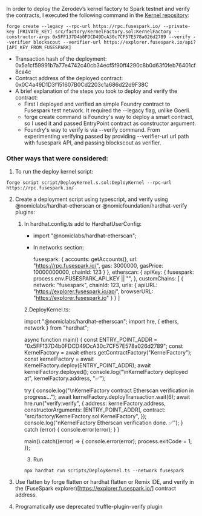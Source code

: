In order to deploy the Zerodev’s kernel factory to Spark testnet and verify the contracts, I executed the following command in the [Kernel repository](https://github.com/zerodevapp/kernel):
```
forge create --legacy --rpc-url https://rpc.fusespark.io/ --private-key [PRIVATE_KEY] src/factory/KernelFactory.sol:KernelFactory --constructor-args 0x5FF137D4b0FDCD49DcA30c7CF57E578a026d2789 --verify --verifier blockscout --verifier-url https://explorer.fusespark.io/api?[API_KEY_FROM_FUSESPARK]
```

- Transaction hash of the deployment: 0x5a1cf59991b7a77e4742c40cb34ecf5f90ff4290c8b0d63f0feb76401cf8ca4c
- Contract address of the deployed contract: 0x0C4a49D1D3f151607B0Cd2203c1a686d22d9F38C
- A brief explanation of the steps you took to deploy and verify the contract:
	- First I deployed and verified an simple Foundry contract to Fusespark test network. It required the --legacy flag, unlike Goerli.
	- forge create command is Foundry's way to deploy a smart contract, so I used it and passed EntryPoint contract as constructor argument.
	- Foundry's way to verify is via --verify command. From experimenting verifying passed by providing --verifier-url url path with fusespark API, and passing blockscout as verifier.
	
	
### Other ways that were considered:

1. To run the deploy kernel script:
```
forge script script/DeployKernel.s.sol:DeployKernel --rpc-url https://rpc.fusespark.io/
```
2. Create a deployment script using typescript, and verify using @nomiclabs/hardhat-etherscan or @nomicfoundation/hardhat-verify plugins:

	1. In hardhat.config.ts add to HardhatUserConfig:
		- import "@nomiclabs/hardhat-etherscan";

		- In networks section:

			fusespark: {
			  accounts: getAccounts(),
			  url: "https://rpc.fusespark.io/",
			  gas: 3000000,
			  gasPrice: 10000000000,
			  chainId: 123
			}
		  },
		  etherscan: {
			apiKey: {
			  fusespark: process.env.FUSESPARK_API_KEY || "",
			},
			customChains: [
			  {
				network: "fusespark",
				chainId: 123,
				urls: {
				  apiURL: "https://explorer.fusespark.io/api",
				  browserURL: "https://explorer.fusespark.io"
				}
			  }
			]

		2.DeployKernel.ts:

		import "@nomiclabs/hardhat-etherscan";
		import hre, { ethers, network } from "hardhat";

		async function main() {
		  const ENTRY_POINT_ADDR = "0x5FF137D4b0FDCD49DcA30c7CF57E578a026d2789";
		  const KernelFactory = await ethers.getContractFactory("KernelFactory");
		  const kernelFactory = await KernelFactory.deploy(ENTRY_POINT_ADDR);
		  await kernelFactory.deployed();
		  console.log("\nKernelFactory deployed at", kernelFactory.address, "✅");

		  try {
			console.log("\nKernelFactory contract Etherscan verification in progress...");
			await kernelFactory.deployTransaction.wait(6);
			await hre.run("verify:verify", {
			  address: kernelFactory.address,
			  constructorArguments: [ENTRY_POINT_ADDR],
			  contract: "src/factory/KernelFactory.sol:KernelFactory",
			});
			console.log("nKernelFactory Etherscan verification done. ✅");
		  } catch (error) {
			console.error(error);
		  }
		}

		main().catch((error) => {
		  console.error(error);
		  process.exitCode = 1;
		});

		3. Run 
		```
		npx hardhat run scripts/DeployKernel.ts --network fusespark
		```
3. Use flatten by forge flatten or hardhat flatten or Remix IDE, and verify in the (FuseSpark explorer)[https://explorer.fusespark.io/] contract address.
4. Programatically use deprecated truffle-plugin-verify plugin